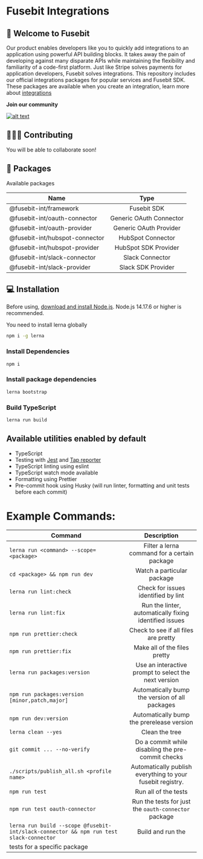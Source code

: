 # Fusebit Integrations
## 👋 Welcome to Fusebit 

Our product enables developers like you to quickly add integrations to an application using powerful API building blocks. It takes away the pain of developing against many disparate APIs while maintaining the flexibility and familiarity of a code-first platform. Just like Stripe solves payments for application developers, Fusebit solves integrations.
This repository includes our official integrations packages for popular services and Fusebit SDK.
These packages are available when you create an integration, learn more about 
[integrations](https://developer.fusebit.io/docs)


**Join our community**

<a target="_blank" href="https://fusebitio.slack.com">![alt text](https://img.shields.io/badge/Slack-4A154B?style=for-the-badge&logo=slack&logoColor=white "Slack logo")</a>

## 🧑‍🤝‍🧑 Contributing

You will be able to collaborate soon!

## 🧰 Packages

Available packages

| Name         |          Type           |
| ------------ | :---------------------: |
| @fusebit-int/framework        |         Fusebit SDK         |
| @fusebit-int/oauth-connector   | Generic OAuth Connector |
| @fusebit-int/oauth-provider      |   Generic OAuth Provider   |
| @fusebit-int/hubspot-connector |   HubSpot Connector   |
| @fusebit-int/hubspot-provider     |   HubSpot SDK Provider          |
| @fusebit-int/slack-connector      |   Slack Connector   |
| @fusebit-int/slack-provider      |    Slack SDK Provider   |

## 💻 Installation

Before using, [download and install Node.js](https://nodejs.org/en/download/).
Node.js 14.17.6 or higher is recommended.

You need to install lerna globally

```bash
npm i -g lerna
```

### Install Dependencies

```bash
npm i
```

### Install package dependencies

```bash
lerna bootstrap
```

### Build TypeScript

```bash
lerna run build
```

## Available utilities enabled by default

- TypeScript
- Testing with [Jest](https://jestjs.io/) and [Tap reporter](https://www.npmjs.com/package/jest-tap-reporter)
- TypeScript linting using eslint
- TypeScript watch mode available
- Formatting using Prettier
- Pre-commit hook using Husky (will run linter, formatting and unit tests before each commit)

# Example Commands:

| Command |          Description |
| ------------ | :---------------------: |
| `lerna run <command> --scope=<package>` | Filter a lerna command for a certain package |
| `cd <package> && npm run dev` | Watch a particular package |
| `lerna run lint:check` | Check for issues identified by lint |
| `lerna run lint:fix` | Run the linter, automatically fixing identified issues |
| `npm run prettier:check` | Check to see if all files are pretty |
| `npm run prettier:fix` | Make all of the files pretty |
| `lerna run packages:version` | Use an interactive prompt to select the next version |
| `npm run packages:version [minor,patch,major]` | Automatically bump the version of all packages |
| `npm run dev:version` | Automatically bump the prerelease version |
| `lerna clean --yes` | Clean the tree |
| `git commit ... --no-verify` | Do a commit while disabling the pre-commit checks |
| `./scripts/publish_all.sh <profile name>` | Automatically publish everything to your fusebit registry. |
| `npm run test` | Run all of the tests |
| `npm run test oauth-connector` | Run the tests for just the `oauth-connector` package |
| `lerna run build --scope @fusebit-int/slack-connector && npm run test slack-connector` | Build and run the
tests for a specific package |
